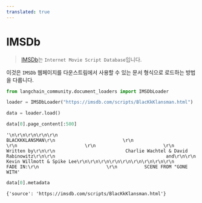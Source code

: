 ```yaml
---
translated: true
---
```


# IMSDb

>[IMSDb](https://imsdb.com/)는 `Internet Movie Script Database`입니다.

이것은 `IMSDb` 웹페이지를 다운스트림에서 사용할 수 있는 문서 형식으로 로드하는 방법을 다룹니다.

```python
from langchain_community.document_loaders import IMSDbLoader
```

```python
loader = IMSDbLoader("https://imsdb.com/scripts/BlacKkKlansman.html")
```

```python
data = loader.load()
```

```python
data[0].page_content[:500]
```

```output
'\n\r\n\r\n\r\n\r\n                                    BLACKKKLANSMAN\r\n                         \r\n                         \r\n                         \r\n                         \r\n                                      Written by\r\n\r\n                          Charlie Wachtel & David Rabinowitz\r\n\r\n                                         and\r\n\r\n                              Kevin Willmott & Spike Lee\r\n\r\n\r\n\r\n\r\n\r\n\r\n\r\n\r\n                         FADE IN:\r\n                         \r\n          SCENE FROM "GONE WITH'
```

```python
data[0].metadata
```

```output
{'source': 'https://imsdb.com/scripts/BlacKkKlansman.html'}
```
